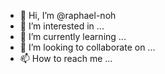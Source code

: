 - 👋 Hi, I’m @raphael-noh
- 👀 I’m interested in ...
- 🌱 I’m currently learning ...
- 💞️ I’m looking to collaborate on ...
- 📫 How to reach me ...

<!---
raphael-noh/raphael-noh is a ✨ special ✨ repository because its `README.md` (this file) appears on your GitHub profile.
You can click the Preview link to take a look at your changes.
--->
